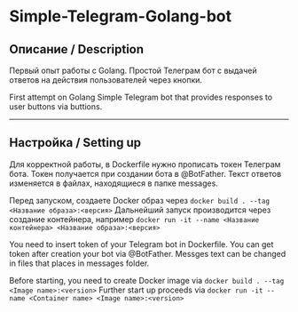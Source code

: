 # Simple-Telegram-Golang-bot
## Описание / Description
Первый опыт работы с Golang.
Простой Телеграм бот с выдачей ответов на действия пользователей через кнопки.

First attempt on Golang
Simple Telegram bot that provides responses to user buttons via buttions.

---

## Настройка / Setting up

Для корректной работы, в Dockerfile нужно прописать токен Телеграм бота.
Токен получается при создании бота в @BotFather.
Текст ответов изменяется в файлах, находящиеся в папке messages.

Перед запуском, создаете Docker образ через ``` docker build . --tag <Название образа>:<версия> ```
Дальнейший запуск производится через создание контейнера, например ``` docker run -it --name <Название контейнера> <Название образа>:<версия> ```

You need to insert token of your Telegram bot in Dockerfile.
You can get token after creation your bot via @BotFather.
Messges text can be changed in files that places in messages folder.

Before starting, you need to create Docker image via ``` docker build . --tag <Image name>:<version> ```
Further start up proceeds via ``` docker run -it --name <Container name> <Image name>:<version> ```
